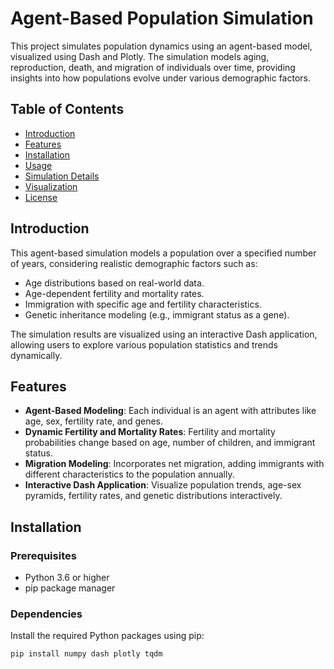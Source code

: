 # Agent-Based Population Simulation

This project simulates population dynamics using an agent-based model, visualized using Dash and Plotly. The simulation models aging, reproduction, death, and migration of individuals over time, providing insights into how populations evolve under various demographic factors.

## Table of Contents

- [Introduction](#introduction)
- [Features](#features)
- [Installation](#installation)
- [Usage](#usage)
- [Simulation Details](#simulation-details)
- [Visualization](#visualization)
- [License](#license)

## Introduction

This agent-based simulation models a population over a specified number of years, considering realistic demographic factors such as:

- Age distributions based on real-world data.
- Age-dependent fertility and mortality rates.
- Immigration with specific age and fertility characteristics.
- Genetic inheritance modeling (e.g., immigrant status as a gene).

The simulation results are visualized using an interactive Dash application, allowing users to explore various population statistics and trends dynamically.

## Features

- **Agent-Based Modeling**: Each individual is an agent with attributes like age, sex, fertility rate, and genes.
- **Dynamic Fertility and Mortality Rates**: Fertility and mortality probabilities change based on age, number of children, and immigrant status.
- **Migration Modeling**: Incorporates net migration, adding immigrants with different characteristics to the population annually.
- **Interactive Dash Application**: Visualize population trends, age-sex pyramids, fertility rates, and genetic distributions interactively.

## Installation

### Prerequisites

- Python 3.6 or higher
- pip package manager

### Dependencies

Install the required Python packages using pip:

```bash
pip install numpy dash plotly tqdm
